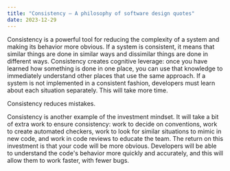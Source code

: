 ```yaml
---
title: "Consistency – A philosophy of software design quotes"
date: 2023-12-29
---
```


Consistency is a powerful tool for reducing the complexity of a system and making its behavior more obvious. If a system is consistent, it means that similar things are done in similar ways and dissimilar things are done in different ways. Consistency creates cognitive leverage: once you have learned how something is done in one place, you can use that knowledge to immediately understand other places that use the same approach. If a system is not implemented in a consistent fashion, developers must learn about each situation separately. This will take more time.

Consistency reduces mistakes.

Consistency is another example of the investment mindset. It will take a bit of extra work to ensure consistency: work to decide on conventions, work to create automated checkers, work to look for similar situations to mimic in new code, and work in code reviews to educate the team. The return on this investment is that your code will be more obvious. Developers will be able to understand the code's behavior more quickly and accurately, and this will allow them to work faster, with fewer bugs.
